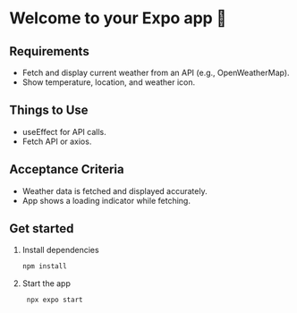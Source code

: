# Welcome to your Expo app 👋

## Requirements
- Fetch and display current weather from an API (e.g., OpenWeatherMap).
- Show temperature, location, and weather icon.

## Things to Use
- useEffect for API calls.
- Fetch API or axios.

## Acceptance Criteria
- Weather data is fetched and displayed accurately.
- App shows a loading indicator while fetching.

## Get started

1. Install dependencies

   ```bash
   npm install
   ```

2. Start the app

   ```bash
    npx expo start
   ```